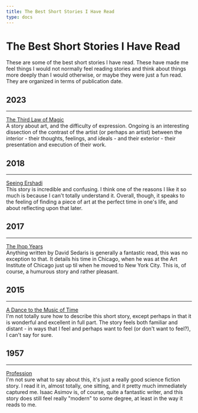 ```yaml
---
title: The Best Short Stories I Have Read
type: docs
---
```


# The Best Short Stories I Have Read

These are some of the best short stories I have read. These have made me feel things I would not normally
feel reading stories and think about things more deeply than I would otherwise, or maybe they were just a 
fun read. They are organized in terms of publication date.

## 2023
___
[The Third Law of Magic](https://www.theatlantic.com/magazine/archive/2023/03/ben-okri-short-story-third-law-magic/672783/?utm_source=pocket_saves)  
A story about art, and the difficulty of expression. Ongoing is an interesting dissection of the contrast 
of the artist (or perhaps an artist) between the interior - their thoughts, feelings, and ideals - and their 
exterior - their presentation and execution of their work.

## 2018
___
[Seeing Ershadi](https://www.newyorker.com/magazine/2018/03/05/seeing-ershadi)  
This story is incredible and confusing. I think one of the reasons I like it so much is because I can't totally 
understand it. Overall, though, it speaks to the feeling of finding a piece of art at the perfect time in one's life, 
and about reflecting upon that later.

## 2017
___
[The Ihop Years](https://www.newyorker.com/culture/personal-history/david-sedaris-the-ihop-years)  
Anything written by David Sedaris is generally a fantastic read, this was no exception to that. It details
his time in Chicago, when he was at the Art Institute of Chicago just up til when he moved to New York City.
This is, of course, a humurous story and rather pleasant.

## 2015
___
[A Dance to the Music of Time](https://www.theparisreview.org/blog/2015/03/06/a-dance-to-the-music-of-time/)  
I'm not totally sure how to describe this short story, except perhaps in that it is wonderful and excellent 
in full part. The story feels both familiar and distant - in ways that I feel and perhaps want to feel (or 
don't want to feel?), I can't say for sure.

## 1957
___
[Profession](https://www.inf.ufpr.br/renato/profession.html)  
I'm not sure what to say about this, it's just a really good science fiction story. I read it in, almost totally, one sitting, and it pretty much immediately captured me. Isaac Asimov is, of course, quite a fantastic writer, and this story does still feel really "modern" to some degree, at least in the way it reads to me.